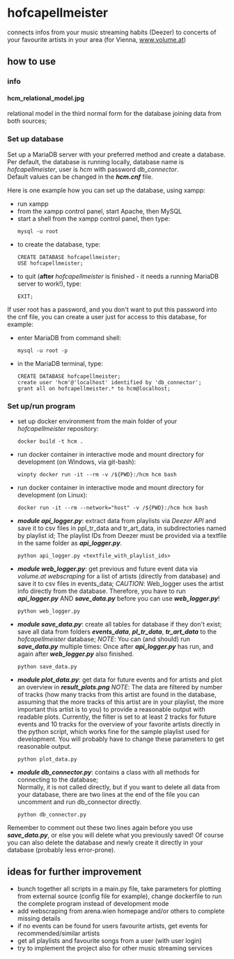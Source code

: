 # hofcapellmeister
connects infos from your music streaming habits (Deezer) to concerts of your favourite artists in your area (for Vienna, www.volume.at)

## how to use
### info
#### hcm_relational_model.jpg
relational model in the third normal form for the database joining data from both sources;

### Set up database
Set up a MariaDB server with your preferred method and create a database.\
Per default, the database is running locally, database name is *hofcapellmeister*, user is *hcm* with password *db_connector*.\
Default values can be changed in the ***hcm.cnf*** file.

Here is one example how you can set up the database, using xampp:
- run xampp
- from the xampp control panel, start Apache, then MySQL
- start a shell from the xampp control panel, then type:
  ```console
  mysql -u root
  ```
- to create the database, type:
  ```mysql
  CREATE DATABASE hofcapellmeister;
  USE hofcapellmeister;
  ```
- to quit (**after** *hofcapellmeister* is finished - it needs a running MariaDB server to work!), type:
  ```mysql
  EXIT;
  ```
If user root has a password, and you don't want to put this password into the cnf file, you can create a user just for access to this database, for example:
- enter MariaDB from command shell:
  ```console
  mysql -u root -p
  ```
- in the MariaDB terminal, type:
  ```mysql
  CREATE DATABASE hofcapellmeister;
  create user 'hcm'@'localhost' identified by 'db_connector';
  grant all on hofcapellmeister.* to hcm@localhost;
  ```
### Set up/run program
- set up docker environment from the main folder of your *hofcapellmeister* repository:
  ```console
  docker build -t hcm .
  ```
- run docker container in interactive mode and mount directory for development (on Windows, via git-bash):
  ```console
  winpty docker run -it --rm -v /${PWD}:/hcm hcm bash
  ```
- run docker container in interactive mode and mount directory for development (on Linux):
  ```console
  docker run -it --rm --network="host" -v /${PWD}:/hcm hcm bash

  ```
- ***module api_logger.py***: extract data from playlists via *Deezer API* and save it to csv files in ppl_tr_data and tr_art_data, in subdirectories named by playlist id;
The playlist IDs from Deezer must be provided via a textfile in the same folder as ***api_logger.py***.
  ```console
  python api_logger.py <textfile_with_playlist_ids>
  ```
- ***module web_logger.py***: get previous and future event data via *volume.at webscraping* for a list of artists (directly from database) and save it to csv files in events_data;
*CAUTION*: Web_logger uses the artist info directly from the database. Therefore, you have to run ***api_logger.py*** AND ***save_data.py*** before you can use ***web_logger.py***!
  ```console
  python web_logger.py
  ```
- ***module save_data.py***: create all tables for database if they don't exist;\
save all data from folders ***events_data***, ***pl_tr_data***, ***tr_art_data*** to the *hofcapellmeister* database;
*NOTE*: You can (and should) run ***save_data.py*** multiple times: Once after ***api_logger.py*** has run, and again after ***web_logger.py*** also finished.
  ```console
  python save_data.py
  ```
- ***module plot_data.py***: get data for future events and for artists and plot an overview in ***result_plots.png***
*NOTE*: The data are filtered by number of tracks (how many tracks from this artist are found in the database, assuming that the more tracks of this artist are in your playlist, the more important this artist is to you) to provide a reasonable output with readable plots.
Currently, the filter is set to at least 2 tracks for future events and 10 tracks for the overview of your favorite artists directly in the python script, which works fine for the sample playlist used for development. You will probably have to change these parameters to get reasonable output.
  ```console
  python plot_data.py
  ```
- ***module db_connector.py***: contains a class with all methods for connecting to the database;\
Normally, it is not called directly, but if you want to delete all data from your database, there are two lines at the end of the file you can uncomment and run db_connector directly.
  ```console
  python db_connector.py
  ```
Remember to comment out these two lines again before you use ***save_data.py***, or else you will delete what you previously saved! Of course you can also delete the database and newly create it directly in your database (probably less error-prone).

## ideas for further improvement
- bunch together all scripts in a main.py file, take parameters for plotting from external source (config file for example), change dockerfile to run the complete program instead of development mode
- add webscraping from arena.wien homepage and/or others to complete missing details
- if no events can be found for users favourite artists, get events for recommended/similar artists
- get all playlists and favourite songs from a user (with user login)
- try to implement the project also for other music streaming services 
